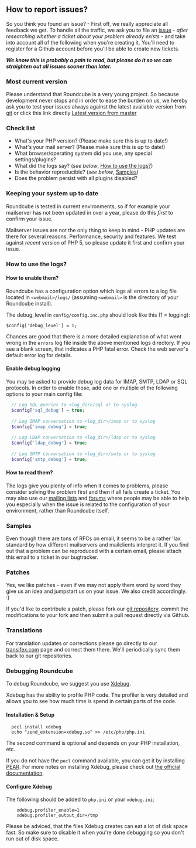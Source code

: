 ## How to report issues?

So you think you found an issue? - First off, we really appreciate all feedback we get. To handle all the traffic, we ask you to file an [issue](/roundcube/roundcubemail/issues) - _after researching whether a ticket about your problem already exists_ - and take into account all of the following when you're creating it.  You'll need to register for a Github account before you'll be able to create new tickets.

***We know this is probably a pain to read, but please do it so we can straighten out all issues sooner than later.***

### Most current version

Please understand that Roundcube is a very young project. So because development never stops and in order to ease the burden on us, we hereby ask you to test your issues always against the latest available version from [git](/roundcube/roundcubemail) or click this link directly [Latest version from master](https://github.com/roundcube/roundcubemail/archive/master.zip)

### Check list

 * What's your PHP version? (Please make sure this is up to date!)
 * What's your mail server? (Please make sure this is up to date!)
 * What browser/operating system did you use, any special settings/plugins?
 * What did the logs say? (*see below*, [How to use the logs?](#how-to-use-the-logs))
 * Is the behavior reproducible? (*see below*, [Samples](#samples))
 * Does the problem persist with all plugins disabled?

### Keeping your system up to date

Roundcube is tested in current environments, so if for example your mailserver has not been updated in over a year, please do this *first* to confirm your issue.

Mailserver issues are not the only thing to keep in mind - PHP updates are there for several reasons. Performance, security and features. We test against _recent_ version of PHP 5, so please update it first and confirm your issue.

### How to use the logs?

#### How to enable them?

Roundcube has a configuration option which logs all errors to a log file located in `<webmail>/logs/` (assuming `<webmail>` is the directory of your Roundcube install).

The debug_level in `config/config.inc.php` should look like this (1 = logging):

    $config['debug_level'] = 1;

Chances are good that there is a more detailed explanation of what went wrong in the `errors` log file inside the above mentioned logs directory. If you see a blank screen, that indicates a PHP fatal error. Check the web server's default error log for details.

#### Enable debug logging

You may be asked to provide debug log data for IMAP, SMTP, LDAP or SQL protocols. In order to enable those, add one or multiple of the following options to your main config file:

```php
  // Log SQL queries to <log_dir>/sql or to syslog
  $config['sql_debug'] = true;
  
  // Log IMAP conversation to <log_dir>/imap or to syslog
  $config['imap_debug'] = true;
  
  // Log LDAP conversation to <log_dir>/ldap or to syslog
  $config['ldap_debug'] = true;
    
  // Log SMTP conversation to <log_dir>/smtp or to syslog
  $config['smtp_debug'] = true;
```

#### How to read them?

The logs give you plenty of info when it comes to problems, please consider solving the problem first and then if all fails create a ticket. You may also use our [mailing lists](http://lists.roundcube.net) and [forums](http://roundcubeforum.net/) where people may be able to help you especially when the issue is related to the configuration of your environment, rather than Roundcube itself.

### Samples

Even though there are tons of RFCs on email, it seems to be a rather 'lax standard by how different mailservers and mailclients interpret it. If you find out that a problem can be reproduced with a certain email, please attach this email to a ticket in our bugtracker.

### Patches

Yes, we like patches - even if we may not apply them word by word they give us an idea and jumpstart us on your issue. We also credit accordingly. :)

If you'd like to contribute a patch, please fork our [git repository](https://github.com/roundcube/roundcubemail), commit the modifications to your fork and then submit a pull request directly via Github.

### Translations

For translation updates or corrections please go directly to our [transifex.com](https://www.transifex.com/projects/p/roundcube-webmail/) page and correct them there. We'll periodically sync them back to our git repositories.


### Debugging Roundcube

To debug Roundcube, we suggest you use [Xdebug](http://xdebug.org).

Xdebug has the ability to profile PHP code. The profiler is very detailed and allows you to see how much time is spend in certain parts of the code.

#### Installation & Setup

```
  pecl install xdebug
  echo "zend_extension=xdebug.so" >> /etc/php/php.ini
```

The second command is optional and depends on your PHP installation, etc..

If you do not have the `pecl` command available, you can get it by installing [PEAR](http://pear.php.net/). For more notes on installing Xdebug, please check out [the official documentation](http://www.xdebug.org/docs/install).

#### Configure Xdebug

The following should be added to `php.ini` or your `xdebug.ini`:
```
    xdebug.profiler_enable=1
    xdebug.profiler_output_dir=/tmp
```
Please be adviced, that the files Xdebug creates can eat a lot of disk space fast. So make sure to disable it when you're done debugging so you don't run out of disk space.